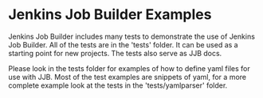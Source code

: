 # Jenkins Job Builder Examples #

Jenkins Job Builder includes many tests to demonstrate the use of Jenkins
Job Builder.  All of the tests are in the 'tests' folder.  It can be used
as a starting point for new projects.  The tests also serve as JJB docs.

Please look in the tests folder for examples of how to define yaml files
for use with JJB.  Most of the test examples are snippets of yaml, for a
more complete example look at the tests in the 'tests/yamlparser' folder.
